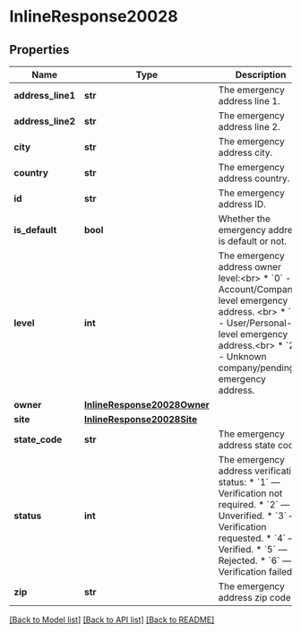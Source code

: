 # InlineResponse20028

## Properties
Name | Type | Description | Notes
------------ | ------------- | ------------- | -------------
**address_line1** | **str** | The emergency address line 1. | [optional] 
**address_line2** | **str** | The emergency address line 2. | [optional] 
**city** | **str** | The emergency address city. | [optional] 
**country** | **str** | The emergency address country. | [optional] 
**id** | **str** | The emergency address ID. | [optional] 
**is_default** | **bool** | Whether the emergency address is default or not. | [optional] 
**level** | **int** | The emergency address owner level:&lt;br&gt; * &#x60;0&#x60; - Account/Company-level emergency address. &lt;br&gt; * &#x60;1&#x60; - User/Personal-level emergency address.&lt;br&gt; * &#x60;2&#x60; - Unknown company/pending emergency address. | [optional] 
**owner** | [**InlineResponse20028Owner**](InlineResponse20028Owner.md) |  | [optional] 
**site** | [**InlineResponse20028Site**](InlineResponse20028Site.md) |  | [optional] 
**state_code** | **str** | The emergency address state code. | [optional] 
**status** | **int** | The emergency address verification status:  * &#x60;1&#x60; — Verification not required.  * &#x60;2&#x60; — Unverified.  * &#x60;3&#x60; — Verification requested.  * &#x60;4&#x60; — Verified.  * &#x60;5&#x60; — Rejected.  * &#x60;6&#x60; — Verification failed. | [optional] 
**zip** | **str** | The emergency address zip code. | [optional] 

[[Back to Model list]](../README.md#documentation-for-models) [[Back to API list]](../README.md#documentation-for-api-endpoints) [[Back to README]](../README.md)


